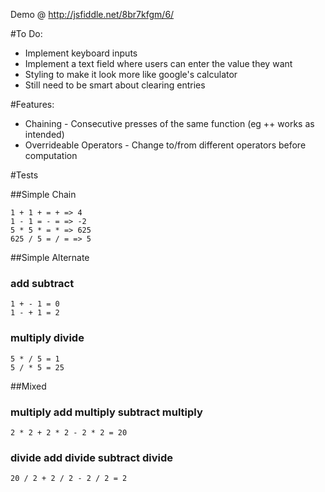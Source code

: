 Demo @ http://jsfiddle.net/8br7kfgm/6/

#To Do: 
* Implement keyboard inputs
* Implement a text field where users can enter the value they want
* Styling to make it look more like google's calculator
* Still need to be smart about clearing entries


#Features:
* Chaining - Consecutive presses of the same function (eg ++ works as intended)
* Overrideable Operators - Change to/from different operators before computation


#Tests

##Simple Chain
```
1 + 1 + = + => 4
1 - 1 = - = => -2
5 * 5 * = * => 625
625 / 5 = / = => 5
```
##Simple Alternate
###	add subtract
```
1 + - 1 = 0
1 - + 1 = 2
```
###	multiply divide
```
5 * / 5 = 1
5 / * 5 = 25
```
##Mixed
###	multiply add multiply subtract multiply
```
2 * 2 + 2 * 2 - 2 * 2 = 20
```
###	divide add divide subtract divide
```
20 / 2 + 2 / 2 - 2 / 2 = 2
```